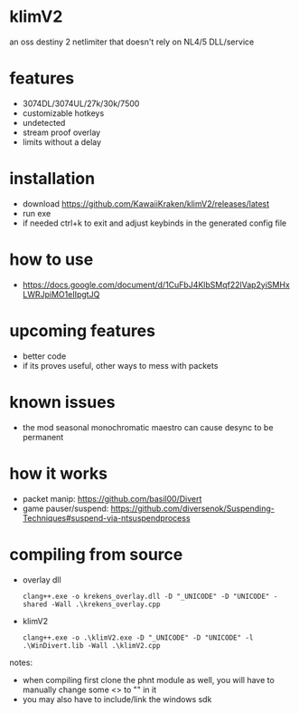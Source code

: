 # klimV2
an oss destiny 2 netlimiter that doesn't rely on NL4/5 DLL/service

# features
- 3074DL/3074UL/27k/30k/7500
- customizable hotkeys
- undetected
- stream proof overlay 
- limits without a delay 
 
# installation
- download https://github.com/KawaiiKraken/klimV2/releases/latest
- run exe 
- if needed ctrl+k to exit and adjust keybinds in the generated config file

# how to use
- https://docs.google.com/document/d/1CuFbJ4KlbSMqf22lVap2yiSMHxLWRJpiMO1eIIpgtJQ
  
# upcoming features
- better code
- if its proves useful, other ways to mess with packets

# known issues
- the mod seasonal monochromatic maestro can cause desync to be permanent 

# how it works 
- packet manip: https://github.com/basil00/Divert
- game pauser/suspend: https://github.com/diversenok/Suspending-Techniques#suspend-via-ntsuspendprocess

# compiling from source
- overlay dll
  ```
  clang++.exe -o krekens_overlay.dll -D "_UNICODE" -D "UNICODE" -shared -Wall .\krekens_overlay.cpp
  ```
- klimV2
  ```
  clang++.exe -o .\klimV2.exe -D "_UNICODE" -D "UNICODE" -l .\WinDivert.lib -Wall .\klimV2.cpp
  ```
notes: 
- when compiling first clone the phnt module as well, you will have to manually change some <> to "" in it
- you may also have to include/link the windows sdk 

